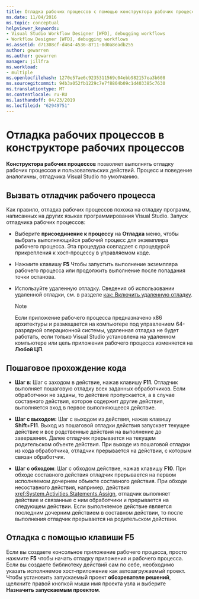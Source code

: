 ```yaml
---
title: Отладка рабочих процессов с помощью конструктора рабочих процессов
ms.date: 11/04/2016
ms.topic: conceptual
helpviewer_keywords:
- Visual Studio Workflow Designer [WFD], debugging workflows
- Workflow Designer [WFD], debugging workflows
ms.assetid: d71308cf-d464-4536-8711-0d0a8eadb255
author: gewarren
ms.author: gewarren
manager: jillfra
ms.workload:
- multiple
ms.openlocfilehash: 1270e57ae6c9235311569c04ebb982157ea3b608
ms.sourcegitcommit: 94b3a052fb1229c7e7f8804b09c1d403385c7630
ms.translationtype: MT
ms.contentlocale: ru-RU
ms.lasthandoff: 04/23/2019
ms.locfileid: "62949751"
---
```

# <a name="debug-workflows-with-the-workflow-designer"></a>Отладка рабочих процессов в конструкторе рабочих процессов

**Конструктора рабочих процессов** позволяет выполнять отладку рабочих процессов и пользовательских действий. Процесс и поведение аналогичны, отладчика Visual Studio по умолчанию.

## <a name="invoke-the-workflow-debugger"></a>Вызвать отладчик рабочего процесса

Как правило, отладка рабочих процессов похожа на отладку программ, написанных на других языках программирования Visual Studio. Запуск отладчика рабочих процессов:

- Выберите **присоединение к процессу** на **Отладка** меню, чтобы выбрать выполняющийся рабочий процесс для экземпляра рабочего процесса. Эта процедура совпадает с процедурой прикрепления к хост-процессу в управляемом коде.

- Нажмите клавишу **F5** Чтобы запустить выполнение экземпляра рабочего процесса или продолжить выполнение после попадания точки останова.

- Используйте удаленную отладку. Сведения об использовании удаленной отладки, см. в разделе [как: Включить удаленную отладку](/previous-versions/visualstudio/visual-studio-2010/febz73k0(v=vs.100)).

   > [!NOTE]
   > Если приложение рабочего процесса предназначено x86 архитектуры и размещается на компьютере под управлением 64-разрядной операционной системы, удаленная отладка не будет работать, если только Visual Studio установлена на удаленном компьютере или цель приложения рабочего процесса изменяется на  **Любой ЦП**.

## <a name="step-through-code"></a>Пошаговое прохождение кода

- **Шаг в**: Шаг с заходом в действие, нажав клавишу **F11**. Отладчик выполняет пошаговую отладку всех заданных обработчиков. Если обработчики не заданы, то действие пропускается, а в случае составного действия, которое содержит другие действия, выполняется вход в первое выполняющееся действие.

- **Шаг с выходом:** Шаг с выходом из действия, нажав клавишу **Shift**+**F11**. Выход из пошаговой отладки действия запускает текущее действие и все родственные действия на выполнение до завершения. Далее отладчик прерывается на текущем родительском объекте действия. При выходе из пошаговой отладки из кода обработчика, отладчик прерывается на действии, с которым связан обработчик.

- **Шаг с обходом**: Шаг с обходом действие, нажав клавишу **F10**. При обходе составного действия отладчик прерывается на первом исполняемом дочернем объекте составного действия. При обходе несоставного действия, например, действия <xref:System.Activities.Statements.Assign>, отладчик выполняет действие и связанные с ним обработчики и прерывается на следующем действии. Если выполняемое действие является последним дочерним действием в составном действии, то после выполнения отладчик прерывается на родительском действии.

## <a name="debug-with-f5"></a>Отладка с помощью клавиши F5

Если вы создаете консольное приложение рабочего процесса, просто нажмите **F5** чтобы начать отладку приложения и рабочего процесса. Если вы создаете библиотеку действий сам по себе, необходимо указать исполняемое хост-приложение как автозагружаемый проект. Чтобы установить запускаемый проект **обозревателе решений**, щелкните правой кнопкой мыши имя проекта узла и выберите **Назначить запускаемым проектом**.